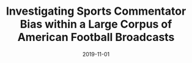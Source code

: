 ---
title: "Investigating Sports Commentator Bias within a Large Corpus of American Football Broadcasts"
collection: publications
permalink: 
date: 2019-11-01
authors: "Jack Merullo*, Luke Yeh*, Abram Handler, Alvin Grissom II, Brendan O’Connor, Mohit Iyyer"
venue: 'EMNLP'
paperurl: 'https://aclanthology.org/D19-1666'
---